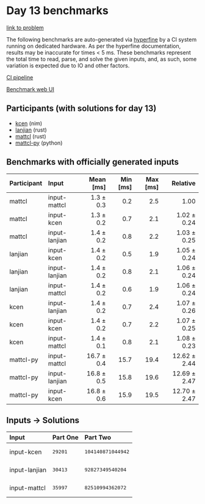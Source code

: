 # Day 13 benchmarks

[link to problem](https://adventofcode.com/2024/day/13)

The following benchmarks are auto-generated via
[hyperfine](https://github.com/sharkdp/hyperfine) by a CI system running on
dedicated hardware. As per the hyperfine documentation, results may be
inaccurate for times < 5 ms. These benchmarks represent the total time to read,
parse, and solve the given inputs, and, as such, some variation is expected due
to IO and other factors.

[CI pipeline](http://ci.papercode.net:8080/teams/main/pipelines/aoc2024)

[Benchmark web UI](https://aoc.ancalagon.black)


## Participants (with solutions for day 13)

- [kcen](https://github.com/kcen/aoc2024) (nim)
- [lanjian](https://github.com/lanjian/aoc-2024) (rust)
- [mattcl](https://github.com/mattcl/aoc2024) (rust)
- [mattcl-py](https://github.com/mattcl/aoc2024-py) (python)


## Benchmarks with officially generated inputs

| Participant | Input | Mean [ms] | Min [ms] | Max [ms] | Relative |
|:---|:---|---:|---:|---:|---:|
| mattcl | input-mattcl | 1.3 ± 0.3 | 0.2 | 2.5 | 1.00 |
| mattcl | input-kcen | 1.3 ± 0.2 | 0.7 | 2.1 | 1.02 ± 0.24 |
| mattcl | input-lanjian | 1.4 ± 0.2 | 0.8 | 2.2 | 1.03 ± 0.25 |
| lanjian | input-kcen | 1.4 ± 0.2 | 0.5 | 1.9 | 1.05 ± 0.24 |
| lanjian | input-lanjian | 1.4 ± 0.2 | 0.8 | 2.1 | 1.06 ± 0.24 |
| lanjian | input-mattcl | 1.4 ± 0.2 | 0.6 | 1.9 | 1.06 ± 0.24 |
| kcen | input-lanjian | 1.4 ± 0.2 | 0.7 | 2.4 | 1.07 ± 0.26 |
| kcen | input-kcen | 1.4 ± 0.2 | 0.7 | 2.2 | 1.07 ± 0.25 |
| kcen | input-mattcl | 1.4 ± 0.1 | 0.8 | 2.1 | 1.08 ± 0.23 |
| mattcl-py | input-mattcl | 16.7 ± 0.4 | 15.7 | 19.4 | 12.62 ± 2.44 |
| mattcl-py | input-lanjian | 16.8 ± 0.5 | 15.8 | 19.6 | 12.69 ± 2.47 |
| mattcl-py | input-kcen | 16.8 ± 0.6 | 15.9 | 19.5 | 12.70 ± 2.47 |


## Inputs -> Solutions

| Input | Part One | Part Two |
|:---|:---|:---|
|input-kcen|<pre>29201</pre>|<pre>104140871044942</pre>|
|input-lanjian|<pre>30413</pre>|<pre>92827349540204</pre>|
|input-mattcl|<pre>35997</pre>|<pre>82510994362072</pre>|
